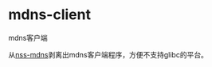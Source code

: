 mdns-client
===========

mdns客户端

从[nss-mdns](http://0pointer.de/lennart/projects/nss-mdns/)剥离出mdns客户端程序，方便不支持glibc的平台。
